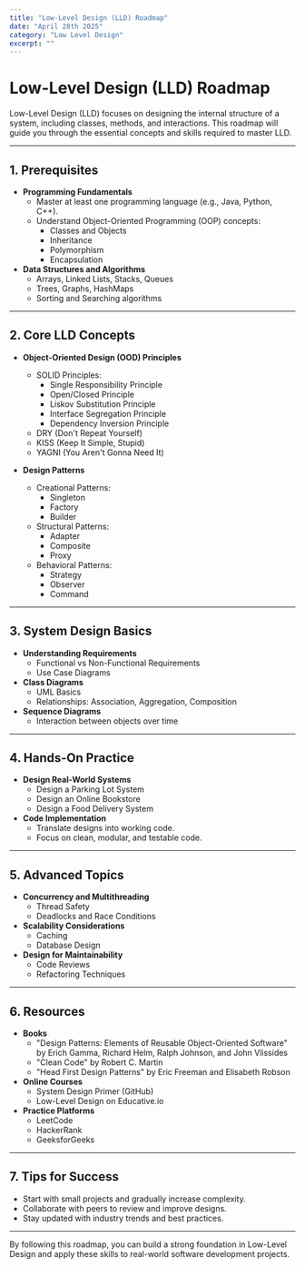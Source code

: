 ```yaml
---
title: "Low-Level Design (LLD) Roadmap"
date: "April 28th 2025"
category: "Low Level Design"
excerpt: ""
---
```

# Low-Level Design (LLD) Roadmap

Low-Level Design (LLD) focuses on designing the internal structure of a system, including classes, methods, and interactions. This roadmap will guide you through the essential concepts and skills required to master LLD.

---

## 1. **Prerequisites**
- **Programming Fundamentals**
  - Master at least one programming language (e.g., Java, Python, C++).
  - Understand Object-Oriented Programming (OOP) concepts:
    - Classes and Objects
    - Inheritance
    - Polymorphism
    - Encapsulation
- **Data Structures and Algorithms**
  - Arrays, Linked Lists, Stacks, Queues
  - Trees, Graphs, HashMaps
  - Sorting and Searching algorithms

---

## 2. **Core LLD Concepts**
- **Object-Oriented Design (OOD) Principles**
  - SOLID Principles:
    - Single Responsibility Principle
    - Open/Closed Principle
    - Liskov Substitution Principle
    - Interface Segregation Principle
    - Dependency Inversion Principle
  - DRY (Don't Repeat Yourself)
  - KISS (Keep It Simple, Stupid)
  - YAGNI (You Aren't Gonna Need It)

- **Design Patterns**
  - Creational Patterns:
    - Singleton
    - Factory
    - Builder
  - Structural Patterns:
    - Adapter
    - Composite
    - Proxy
  - Behavioral Patterns:
    - Strategy
    - Observer
    - Command

---

## 3. **System Design Basics**
- **Understanding Requirements**
  - Functional vs Non-Functional Requirements
  - Use Case Diagrams
- **Class Diagrams**
  - UML Basics
  - Relationships: Association, Aggregation, Composition
- **Sequence Diagrams**
  - Interaction between objects over time

---

## 4. **Hands-On Practice**
- **Design Real-World Systems**
  - Design a Parking Lot System
  - Design an Online Bookstore
  - Design a Food Delivery System
- **Code Implementation**
  - Translate designs into working code.
  - Focus on clean, modular, and testable code.

---

## 5. **Advanced Topics**
- **Concurrency and Multithreading**
  - Thread Safety
  - Deadlocks and Race Conditions
- **Scalability Considerations**
  - Caching
  - Database Design
- **Design for Maintainability**
  - Code Reviews
  - Refactoring Techniques

---

## 6. **Resources**
- **Books**
  - "Design Patterns: Elements of Reusable Object-Oriented Software" by Erich Gamma, Richard Helm, Ralph Johnson, and John Vlissides
  - "Clean Code" by Robert C. Martin
  - "Head First Design Patterns" by Eric Freeman and Elisabeth Robson
- **Online Courses**
  - System Design Primer (GitHub)
  - Low-Level Design on Educative.io
- **Practice Platforms**
  - LeetCode
  - HackerRank
  - GeeksforGeeks

---

## 7. **Tips for Success**
- Start with small projects and gradually increase complexity.
- Collaborate with peers to review and improve designs.
- Stay updated with industry trends and best practices.

---

By following this roadmap, you can build a strong foundation in Low-Level Design and apply these skills to real-world software development projects.